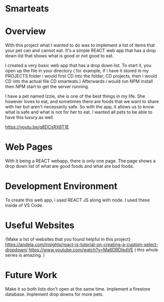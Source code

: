 # Smarteats

# Overview

With this project what I wanted to do was to implement a list of items that your pet can and cannot eat. It's a simple REACT web app that has a drop down list that shows what is good or not good to eat. 

I created a very basic web app that has a drop down list. To start it, you open up the file in your directory ( for example, if i have it stored in my PROJECTS folder i would first CD into the folder, CD projects, then i would CD into the actual file CD smarteats.) Afterwards i would run NPM install then NPM start to get the server running.

I have a pet named Izzie, she is one of the best things in my life. She however loves to eat, and sometimes there are foods that we want to share with her but aren't necessarily safe. So with the app, it allows us to know what is safe and what is not for her to eat. I wanted all pets to be able to have this luxury as well.


https://youtu.be/q8DCxRX8T1E

# Web Pages

With it being a REACT webapp, there is only one page. The page shows a drop down list of what are good foods and what are bad foods.

# Development Environment

To create this web app, i used REACT JS along with node. I used these inside of VS Code.

# Useful Websites

{Make a list of websites that you found helpful in this project}
https://andela.com/insights/react-js-tutorial-on-creating-a-custom-select-dropdown/
https://www.youtube.com/watch?v=Ma6DRDIedVE ( this whole series is amazing. )

# Future Work
Make it so both lists don't open at the same time.
Implement a firestore database.
Implement drop downs for more pets.
